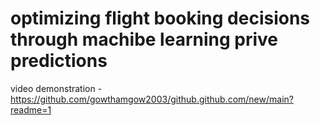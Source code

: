 # optimizing flight booking decisions through machibe learning prive predictions

video demonstration -https://github.com/gowthamgow2003/github.github.com/new/main?readme=1
